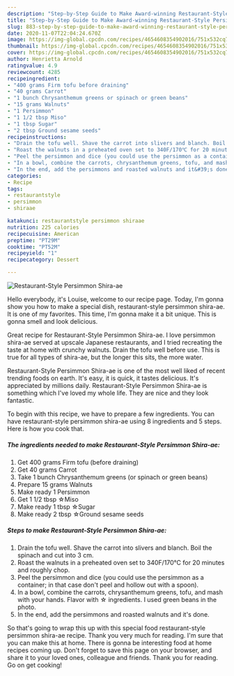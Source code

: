 ```yaml
---
description: "Step-by-Step Guide to Make Award-winning Restaurant-Style Persimmon Shira-ae"
title: "Step-by-Step Guide to Make Award-winning Restaurant-Style Persimmon Shira-ae"
slug: 883-step-by-step-guide-to-make-award-winning-restaurant-style-persimmon-shira-ae
date: 2020-11-07T22:04:24.670Z
image: https://img-global.cpcdn.com/recipes/4654608354902016/751x532cq70/restaurant-style-persimmon-shira-ae-recipe-main-photo.jpg
thumbnail: https://img-global.cpcdn.com/recipes/4654608354902016/751x532cq70/restaurant-style-persimmon-shira-ae-recipe-main-photo.jpg
cover: https://img-global.cpcdn.com/recipes/4654608354902016/751x532cq70/restaurant-style-persimmon-shira-ae-recipe-main-photo.jpg
author: Henrietta Arnold
ratingvalue: 4.9
reviewcount: 4285
recipeingredient:
- "400 grams Firm tofu before draining"
- "40 grams Carrot"
- "1 bunch Chrysanthemum greens or spinach or green beans"
- "15 grams Walnuts"
- "1 Persimmon"
- "1 1/2 tbsp Miso"
- "1 tbsp Sugar"
- "2 tbsp Ground sesame seeds"
recipeinstructions:
- "Drain the tofu well. Shave the carrot into slivers and blanch. Boil the spinach and cut into 3 cm."
- "Roast the walnuts in a preheated oven set to 340F/170℃ for 20 minutes and roughly chop."
- "Peel the persimmon and dice (you could use the persimmon as a container; in that case don&#39;t peel and hollow out with a spoon)."
- "In a bowl, combine the carrots, chrysanthemum greens, tofu, and mash with your hands. Flavor with ☆ ingredients. I used green beans in the photo."
- "In the end, add the persimmons and roasted walnuts and it&#39;s done."
categories:
- Recipe
tags:
- restaurantstyle
- persimmon
- shiraae

katakunci: restaurantstyle persimmon shiraae 
nutrition: 225 calories
recipecuisine: American
preptime: "PT29M"
cooktime: "PT52M"
recipeyield: "1"
recipecategory: Dessert

---
```



![Restaurant-Style Persimmon Shira-ae](https://img-global.cpcdn.com/recipes/4654608354902016/751x532cq70/restaurant-style-persimmon-shira-ae-recipe-main-photo.jpg)

Hello everybody, it's Louise, welcome to our recipe page. Today, I'm gonna show you how to make a special dish, restaurant-style persimmon shira-ae. It is one of my favorites. This time, I'm gonna make it a bit unique. This is gonna smell and look delicious.

Great recipe for Restaurant-Style Persimmon Shira-ae. I love persimmon shira-ae served at upscale Japanese restaurants, and I tried recreating the taste at home with crunchy walnuts. Drain the tofu well before use. This is true for all types of shira-ae, but the longer this sits, the more water.

Restaurant-Style Persimmon Shira-ae is one of the most well liked of recent trending foods on earth. It's easy, it is quick, it tastes delicious. It's appreciated by millions daily. Restaurant-Style Persimmon Shira-ae is something which I've loved my whole life. They are nice and they look fantastic.


To begin with this recipe, we have to prepare a few ingredients. You can have restaurant-style persimmon shira-ae using 8 ingredients and 5 steps. Here is how you cook that.

<!--inarticleads1-->

##### The ingredients needed to make Restaurant-Style Persimmon Shira-ae:

1. Get 400 grams Firm tofu (before draining)
1. Get 40 grams Carrot
1. Take 1 bunch Chrysanthemum greens (or spinach or green beans)
1. Prepare 15 grams Walnuts
1. Make ready 1 Persimmon
1. Get 1 1/2 tbsp ☆Miso
1. Make ready 1 tbsp ☆Sugar
1. Make ready 2 tbsp ☆Ground sesame seeds




<!--inarticleads2-->

##### Steps to make Restaurant-Style Persimmon Shira-ae:

1. Drain the tofu well. Shave the carrot into slivers and blanch. Boil the spinach and cut into 3 cm.
1. Roast the walnuts in a preheated oven set to 340F/170℃ for 20 minutes and roughly chop.
1. Peel the persimmon and dice (you could use the persimmon as a container; in that case don&#39;t peel and hollow out with a spoon).
1. In a bowl, combine the carrots, chrysanthemum greens, tofu, and mash with your hands. Flavor with ☆ ingredients. I used green beans in the photo.
1. In the end, add the persimmons and roasted walnuts and it&#39;s done.




So that's going to wrap this up with this special food restaurant-style persimmon shira-ae recipe. Thank you very much for reading. I'm sure that you can make this at home. There is gonna be interesting food at home recipes coming up. Don't forget to save this page on your browser, and share it to your loved ones, colleague and friends. Thank you for reading. Go on get cooking!
